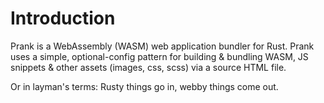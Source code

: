 # Introduction

Prank is a WebAssembly (WASM) web application bundler for Rust. Prank uses a simple, optional-config pattern for
building & bundling WASM, JS snippets & other assets (images, css, scss) via a source HTML file.

Or in layman's terms: Rusty things go in, webby things come out.
